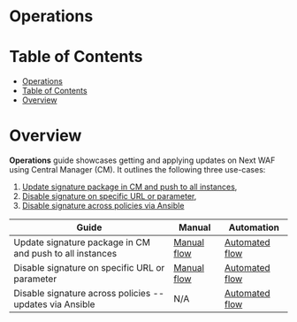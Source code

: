 # Operations

# Table of Contents

- [Operations](#operations)
- [Table of Contents](#table-of-contents)
- [Overview](#overview)

# Overview

**Operations** guide showcases getting and applying updates on Next WAF using Central Manager (CM). It outlines the following three use-cases:

1. [Update signature package in CM and push to all instances](https://github.com/f5devcentral/bigip_automation_examples/tree/main/bigip/bigip_next/security/operations/live-update/Readme.md),
2. [Disable signature on specific URL or parameter](https://github.com/f5devcentral/bigip_automation_examples/tree/main/bigip/bigip_next/security/operations/disable-signature-url/Readme.md),
3. [Disable signature across policies via Ansible](https://github.com/f5devcentral/bigip_automation_examples/tree/main/bigip/bigip_next/security/operations/disable-across-policies/Readme.md)

| **Guide**                                                | **Manual**                                                                                                                                                                    | **Automation**                                                                                                                                                                        |
| -------------------------------------------------------- | ----------------------------------------------------------------------------------------------------------------------------------------------------------------------------- | ------------------------------------------------------------------------------------------------------------------------------------------------------------------------------------- |
| Update signature package in CM and push to all instances | [Manual flow](https://github.com/f5devcentral/bigip_automation_examples/tree/main/bigip/bigip_next/security/operations/live-update/Readme.md#manual-workflow-guide)           | [Automated flow](https://github.com/f5devcentral/bigip_automation_examples/tree/main/bigip/bigip_next/security/operations/live-update/Readme.md#automated-workflow-guide)             |
| Disable signature on specific URL or parameter           | [Manual flow](https://github.com/f5devcentral/bigip_automation_examples/tree/main/bigip/bigip_next/security/operations/disable-signature-url/Readme.md#manual-workflow-guide) | [Automated flow](https://github.com/f5devcentral/bigip_automation_examples/tree/main/bigip/bigip_next/security/operations/disable-signature-url/Readme.md#automated-workflow-guide)   |
| Disable signature across policies -- updates via Ansible | N/A                                                                                                                                                                           | [Automated flow](https://github.com/f5devcentral/bigip_automation_examples/tree/main/bigip/bigip_next/security/operations/disable-across-policies/Readme.md#automated-workflow-guide) |
